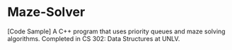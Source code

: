 # Maze-Solver
[Code Sample] A C++ program that uses priority queues and maze solving algorithms. Completed in CS 302: Data Structures at UNLV.
